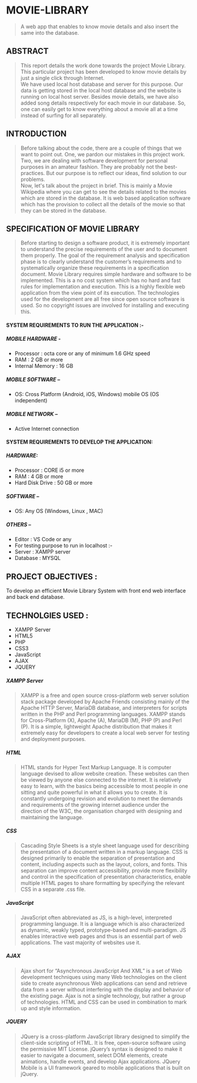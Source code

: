 # MOVIE-LIBRARY
 > A web app that enables to know movie details and also insert the same into the database.

## ABSTRACT

 >This report details the work done towards the project Movie Library. This particular project has been developed to know movie details by just a single click through Internet.<br>
We have used local host database and server for this purpose. Our data is getting stored in the local host database and the website is running on local host server. Besides movie details, we have also added song details respectively for each movie in our database. So, one can easily get to know everything about a movie all at a time instead of surfing for all separately.

## INTRODUCTION

>Before talking about the code, there are a couple of things that we want to point out. One, we pardon our mistakes in this project work. Two, we are dealing with software development for personal purposes in an amateur fashion. They are probably not the best-practices.   But our purpose is to reflect our ideas, find solution to our problems.<br>
Now, let's talk about the project in brief. This is mainly a Movie Wikipedia where you can get to see the details related to the movies which are stored in the database. It is web based application software which has the provision to collect all the details of the movie so that they can be stored in the database.

## SPECIFICATION OF MOVIE LIBRARY

>Before starting to design a software product, it is extremely important to understand the precise requirements of the user and to document them properly. The goal of the requirement analysis and specification phase is to clearly understand the customer’s requirements and to systematically organize these requirements in a specification document. Movie Library requires simple hardware and software to be implemented. This is a no cost system which has no hard and fast rules for implementation and execution. This is a highly flexible web application from the view point of its execution. The technologies used for the development are all free since open source software is used. So no copyright issues are involved for installing and executing this.

#### SYSTEM REQUIREMENTS TO RUN THE APPLICATION :-
##### MOBILE HARDWARE -
* Processor : octa core or any of minimum 1.6 GHz speed
* RAM : 2 GB or more
* Internal Memory :  16 GB
##### MOBILE SOFTWARE – 
* OS: Cross Platform (Android, iOS, Windows) mobile OS (OS independent)
##### MOBILE NETWORK – 
* Active Internet connection 

#### SYSTEM REQUIREMENTS TO DEVELOP THE APPLICATION:
##### HARDWARE:
* Processor : CORE i5 or more 
* RAM : 4 GB or more
*	Hard Disk Drive : 50  GB or more
##### SOFTWARE – 
*	OS: Any OS (Windows, Linux , MAC)
##### OTHERS –
*	Editor : VS Code or any 
*	For testing purpose to run in localhost :- 
*	Server : XAMPP server
*	Database : MYSQL 


## PROJECT OBJECTIVES :
To develop an efficient Movie Library System with front end web interface and back end database.

## TECHNOLGIES USED :
* XAMPP Server
* HTML5
* PHP
* CSS3
* JavaScript
* AJAX
* JQUERY

##### XAMPP Server
>XAMPP is a free and open source cross-platform web server solution stack package developed by Apache Friends consisting mainly of the Apache HTTP Server, MariaDB database, and interpreters for scripts written in the PHP and Perl programming languages. XAMPP stands for Cross-Platform (X), Apache (A), MariaDB (M), PHP (P) and Perl (P). It is a simple, lightweight Apache distribution that makes it extremely easy for developers to create a local web server for testing and deployment purposes.

##### HTML
>HTML stands for Hyper Text Markup Language. It is computer language devised to allow website creation. These websites can then be viewed by anyone else connected to the internet. It is relatively easy to learn, with the basics being accessible to most people in one sitting and quite powerful in what it allows you to create. It is constantly undergoing revision and evolution to meet the demands and requirements of the growing internet audience under the direction of the W3C, the organisation charged with designing and maintaining the language.

##### CSS
>Cascading Style Sheets is a style sheet language used for describing the presentation of a document written in a markup language. CSS is designed primarily to enable the separation of presentation and content, including aspects such as the layout, colors, and fonts. This separation can improve content accessibility, provide more flexibility and control in the specification of presentation characteristics, enable multiple HTML pages to share formatting by specifying the relevant CSS in a separate .css file.

##### JavaScript
>JavaScript often abbreviated as JS, is a high-level, interpreted programming language. It is a language which is also characterized as dynamic, weakly typed, prototype-based and multi-paradigm. JS enables interactive web pages and thus is an essential part of web applications. The vast majority of websites use it.

##### AJAX
>Ajax short for “Asynchronous JavaScript And XML” is a set of Web development techniques using many Web technologies on the client side to create asynchronous Web applications can send and retrieve data from a server without interfering with the display and behavior of the existing page. Ajax is not a single technology, but rather a group of technologies. HTML and CSS can be used in combination to mark up and style information.

##### JQUERY
>JQuery is a cross-platform JavaScript library designed to simplify the client-side scripting of HTML. It is free, open-source software using the permissive MIT License. jQuery’s syntax is designed to make it easier to navigate a document, select DOM elements, create animations, handle events, and develop Ajax applications. JQuery Mobile is a UI framework geared to mobile applications that is built on jQuery.
